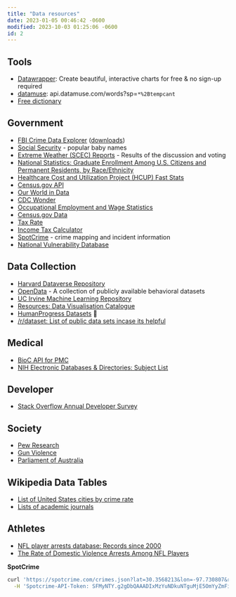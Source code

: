 ```yaml
---
title: "Data resources"
date: 2023-01-05 00:46:42 -0600
modified: 2023-10-03 01:25:06 -0600
id: 2
---
```



## Tools

- [Datawrapper](https://www.datawrapper.de/charts): Create beautiful, interactive charts for free & no sign-up required
- [datamuse](https://api.datamuse.com/words?sp=*%2Btempcant): api.datamuse.com/words?sp=`*%2Btempcant`
- [Free dictionary](https://dictionaryapi.dev/)

## Government

- [FBI Crime Data Explorer](https://cde.ucr.cjis.gov/LATEST/webapp/#/pages/explorer/crime/crime-trend) ([downloads](https://cde.ucr.cjis.gov/LATEST/webapp/#/pages/downloads))
- [Social Security](https://www.ssa.gov/OACT/babynames/) - popular baby names
- [Extreme Weather (SCEC) Reports](https://www.ncei.noaa.gov/access/monitoring/scec/reports) - Results of the discussion and voting
- [National Statistics: Graduate Enrollment Among U.S. Citizens and Permanent Residents, by Race/Ethnicity](https://report.nih.gov/nihdatabook/report/247)
- [Healthcare Cost and Utilization Project (HCUP) Fast Stats](https://datatools.ahrq.gov/hcup-fast-stats)
- [Census.gov API](https://www.census.gov/topics/business-economy/data/api.html)
- [Our World in Data](https://ourworldindata.org)
- [CDC Wonder](https://wonder.cdc.gov/)
- [Occupational Employment and Wage Statistics](https://www.bls.gov/news.release/ocwage.t01.htm)
- [Census.gov Data](https://www.census.gov/data.html)
- [Tax Rate](http://www.tax-rates.org/taxtables/corporate-income-tax-by-state)
- [Income Tax Calculator](https://www.tax-brackets.org/texastaxtable)
- [SpotCrime](https://spotcrime.com/) - crime mapping and incident information
- [National Vulnerability Database](https://nvd.nist.gov/vuln/data-feeds)

## Data Collection

- [Harvard Dataverse Repository](https://dataverse.harvard.edu/)
- [OpenData](https://nivlab.github.io/opendata/tags/) - A collection of publicly available behavioral datasets
- [UC Irvine Machine Learning Repository](https://archive.ics.uci.edu/datasets)
- [Resources: Data Visualisation Catalogue](https://datavizcatalogue.com/resources.html)
- [HumanProgress Datasets](https://www.humanprogress.org/datasets/) :octopus:
- [/r/dataset: List of public data sets incase its helpful](https://www.reddit.com/r/datasets/comments/xyd5n4/list_of_public_data_sets_incase_its_helpful)

## Medical

- [BioC API for PMC](https://www.ncbi.nlm.nih.gov/research/bionlp/APIs/BioC-PMC/)
- [NIH Electronic Databases & Directories: Subject List](https://www.nlm.nih.gov/services/databases_subject.html)

## Developer

- [Stack Overflow Annual Developer Survey](https://insights.stackoverflow.com/survey/)

## Society

- [Pew Research](https://www.pewresearch.org/download-datasets)
- [Gun Violence](https://www.gunviolencearchive.org/reports)
- [Parliament of Australia](https://parlinfo.aph.gov.au/parlInfo/search/summary/summary.w3p%3Badv=yes%3BorderBy=date-eFirst%3Bpage=0%3Bquery=Subject_Expand:Statistics%20Dataset:billsdgs,prspub%3BresCount=Default)

## Wikipedia Data Tables

- [List of United States cities by crime rate](https://en.wikipedia.org/wiki/List_of_United_States_cities_by_crime_rate)
- [Lists of academic journals](https://en.wikipedia.org/wiki/Lists_of_academic_journals)





## Athletes

* [NFL player arrests database: Records since 2000](https://databases.usatoday.com/nfl-arrests/)
* [The Rate of Domestic Violence Arrests Among NFL Players](https://fivethirtyeight.com/features/the-rate-of-domestic-violence-arrests-among-nfl-players/)


**SpotCrime**

```sh
curl 'https://spotcrime.com/crimes.json?lat=30.3568213&lon=-97.730807&radius=0.02' \
  -H 'Spotcrime-API-Token: SFMyNTY.g2gDbQAAADIxMzYuNDkuNTguMjE5OmYyZmFiYWNkLWRhZTYtNDExOC05ZjFiLTc0ODQ1Mzg4YWNkOG4GAP0g8HWJAWIAAVGA.ZskwpcUQFdoGIBJxmgXJk9ozGINaRgyg2piOqlI54M4'
```


